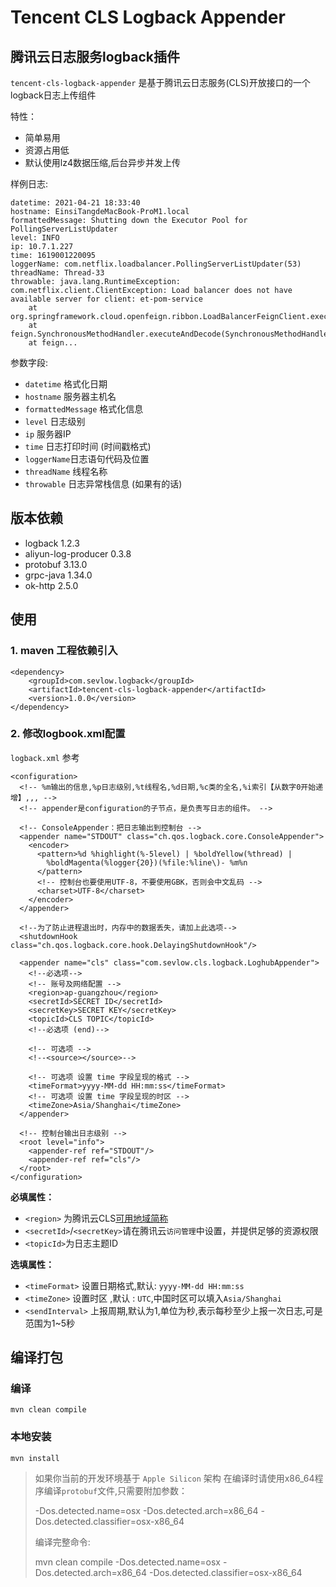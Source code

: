 # Tencent CLS Logback Appender



## 腾讯云日志服务logback插件

`tencent-cls-logback-appender` 是基于腾讯云日志服务(CLS)开放接口的一个logback日志上传组件

特性：

- 简单易用
- 资源占用低
- 默认使用lz4数据压缩,后台异步并发上传


样例日志:
```
datetime: 2021-04-21 18:33:40
hostname: EinsiTangdeMacBook-ProM1.local
formattedMessage: Shutting down the Executor Pool for PollingServerListUpdater
level: INFO
ip: 10.7.1.227
time: 1619001220095
loggerName: com.netflix.loadbalancer.PollingServerListUpdater(53)
threadName: Thread-33
throwable: java.lang.RuntimeException: com.netflix.client.ClientException: Load balancer does not have available server for client: et-pom-service
	at org.springframework.cloud.openfeign.ribbon.LoadBalancerFeignClient.execute(LoadBalancerFeignClient.java:90)
	at feign.SynchronousMethodHandler.executeAndDecode(SynchronousMethodHandler.java:110)
	at feign...
```
参数字段:
+ `datetime`  格式化日期
+ `hostname` 服务器主机名
+ `formattedMessage` 格式化信息
+ `level` 日志级别
+ `ip` 服务器IP
+ `time` 日志打印时间 (时间戳格式)
+ `loggerName`日志语句代码及位置
+ `threadName` 线程名称
+ `throwable` 日志异常栈信息 (如果有的话)

## 版本依赖
* logback 1.2.3
* aliyun-log-producer 0.3.8
* protobuf 3.13.0
* grpc-java 1.34.0
* ok-http 2.5.0


## 使用

###  1. maven 工程依赖引入

```
<dependency>
    <groupId>com.sevlow.logback</groupId>
    <artifactId>tencent-cls-logback-appender</artifactId>
    <version>1.0.0</version>
</dependency>
```

### 2. 修改logbook.xml配置

`logback.xml` 参考
```
<configuration>
  <!-- %m输出的信息,%p日志级别,%t线程名,%d日期,%c类的全名,%i索引【从数字0开始递增】,,, -->
  <!-- appender是configuration的子节点，是负责写日志的组件。 -->

  <!-- ConsoleAppender：把日志输出到控制台 -->
  <appender name="STDOUT" class="ch.qos.logback.core.ConsoleAppender">
    <encoder>
      <pattern>%d %highlight(%-5level) | %boldYellow(%thread) |
        %boldMagenta(%logger{20})(%file:%line\)- %m%n
      </pattern>
      <!-- 控制台也要使用UTF-8，不要使用GBK，否则会中文乱码 -->
      <charset>UTF-8</charset>
    </encoder>
  </appender>

  <!--为了防止进程退出时，内存中的数据丢失，请加上此选项-->
  <shutdownHook class="ch.qos.logback.core.hook.DelayingShutdownHook"/>

  <appender name="cls" class="com.sevlow.cls.logback.LoghubAppender">
    <!--必选项-->
    <!-- 账号及网络配置 -->
    <region>ap-guangzhou</region>
    <secretId>SECRET ID</secretId>
    <secretKey>SECRET KEY</secretKey>
    <topicId>CLS TOPIC</topicId>
    <!--必选项 (end)-->

    <!-- 可选项 -->
    <!--<source></source>-->

    <!-- 可选项 设置 time 字段呈现的格式 -->
    <timeFormat>yyyy-MM-dd HH:mm:ss</timeFormat>
    <!-- 可选项 设置 time 字段呈现的时区 -->
    <timeZone>Asia/Shanghai</timeZone>
  </appender>

  <!-- 控制台输出日志级别 -->
  <root level="info">
    <appender-ref ref="STDOUT"/>
    <appender-ref ref="cls"/>
  </root>
</configuration>
```
**必填属性：**

+ `<region>` 为腾讯云CLS[可用地域简称](https://cloud.tencent.com/document/product/614/18940)
+ `<secretId>`/`<secretKey>`请在腾讯云`访问管理`中设置，并提供足够的资源权限
+ `<topicId>`为日志主题ID

**选填属性：**
+ `<timeFormat>` 设置日期格式,默认: `yyyy-MM-dd HH:mm:ss`
+ `<timeZone>` 设置时区 ,默认 : `UTC`,中国时区可以填入`Asia/Shanghai`
+ `<sendInterval>` 上报周期,默认为1,单位为秒,表示每秒至少上报一次日志,可是范围为1~5秒

## 编译打包

### 编译
`mvn clean compile`

### 本地安装
`mvn install`

> 如果你当前的开发环境基于 `Apple Silicon` 架构
> 在编译时请使用x86_64程序编译`protobuf`文件,只需要附加参数：
>
>  -Dos.detected.name=osx -Dos.detected.arch=x86_64 -Dos.detected.classifier=osx-x86_64 
>
> 编译完整命令:
>
> mvn clean compile  -Dos.detected.name=osx -Dos.detected.arch=x86_64 -Dos.detected.classifier=osx-x86_64 